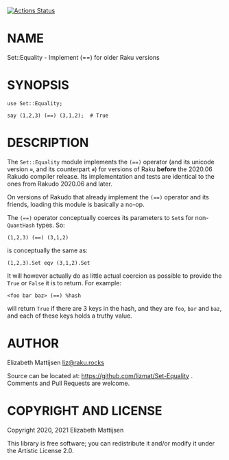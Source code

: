 [![Actions Status](https://github.com/lizmat/Set-Equality/workflows/test/badge.svg)](https://github.com/lizmat/Set-Equality/actions)

NAME
====

Set::Equality - Implement (==) for older Raku versions

SYNOPSIS
========

    use Set::Equality;

    say (1,2,3) (==) (3,1,2);  # True

DESCRIPTION
===========

The `Set::Equality` module implements the `(==)` operator (and its unicode version `≡`, and its counterpart `≢`) for versions of Raku **before** the 2020.06 Rakudo compiler release. Its implementation and tests are identical to the ones from Rakudo 2020.06 and later.

On versions of Rakudo that already implement the `(==)` operator and its friends, loading this module is basically a no-op.

The `(==)` operator conceptually coerces its parameters to `Set`s for non-`QuantHash` types. So:

    (1,2,3) (==) (3,1,2)

is conceptually the same as:

    (1,2,3).Set eqv (3,1,2).Set

It will however actually do as little actual coercion as possible to provide the `True` or `False` it is to return. For example:

    <foo bar baz> (==) %hash

will return `True` if there are 3 keys in the hash, and they are `foo`, `bar` and `baz`, and each of these keys holds a truthy value.

AUTHOR
======

Elizabeth Mattijsen <liz@raku.rocks>

Source can be located at: https://github.com/lizmat/Set-Equality . Comments and Pull Requests are welcome.

COPYRIGHT AND LICENSE
=====================

Copyright 2020, 2021 Elizabeth Mattijsen

This library is free software; you can redistribute it and/or modify it under the Artistic License 2.0.

